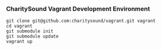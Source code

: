 ### CharitySound Vagrant Development Environment

```
git clone git@github.com:charitysound/vagrant.git vagrant
cd vagrant
git submodule init
git submodule update
vagrant up
```
